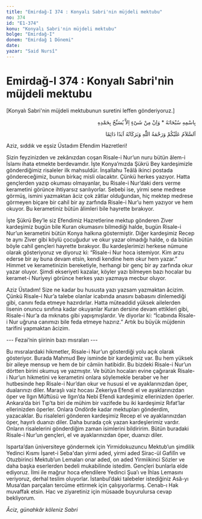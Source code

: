 ```yaml
---
title: "Emirdağ-I 374 : Konyalı Sabri'nin müjdeli mektubu"
no: 374
id: "E1-374"
konu: "Konyalı Sabri'nin müjdeli mektubu"
bolge: "Emirdağ-I"
donem: "Emirdağ 1 Dönemi"
date: 
yazar: "Said Nursî"
---
```


# Emirdağ-I 374 : Konyalı Sabri'nin müjdeli mektubu

<p class="takdim">[Konyalı Sabri'nin müjdeli mektubunun suretini leffen gönderiyoruz.]</p>

<p class="arabic" dir="rtl" title="Meal: “Subhân Allah’ın adıyla” * “Hiçbir şey yoktur ki O'nu hamd ile tesbih etmesin” [İsrâ 17:44]">بِاسْمِهِ سُبْحَانَهُ * وَاِنْ مِنْ شَىْءٍ اِلاَّ يُسَبِّحُ بِحَمْدِهِ</p>

<p class="arabic" dir="rtl" title="Meal: “Allah’ın selâmı, rahmeti ve bereketleri, ebedî ve dâimî olarak üzerinize olsun.”">اَلسَّلاَمُ عَلَيْكُمْ وَرَحْمَةُ اللّٰهِ وَبَرَكَاتُهُ اَبَدًا دَائِمًا</p>

Aziz, sıddık ve eşsiz Üstadım Efendim Hazretleri!

Sizin feyzinizden ve zekânızdan coşan Risale-i Nur’un nuru bütün âlem-i İslamı ihata etmekte berdevamdır. İşte Konya’mızda Şükrü Bey kardeşimizle gönderdiğimiz risaleler ilk mahsuldür. İnşallahu Teâlâ ikinci postada göndereceğimiz, bunun birkaç misli olacaktır. Çünkü herkes yazıyor. Hatta gençlerden yazıp okuması olmayanlar, bu Risale-i Nur’daki ders verme kerametini görünce ihtiyarsız sarılıyorlar. Sebebi ise, yirmi sene medrese görmüş, ismini yazmaktan âciz çok zâtlar olduğundan, hiç mektep medrese görmeyen biçare bir cahil bir ay zarfında Risale-i Nur’u hem yazıyor ve hem okuyor. Bu kerametiniz bütün âlimleri bile hayrette bırakıyor.

İşte Şükrü Bey’le siz Efendimiz Hazretlerine mektup gönderen Ziver kardeşimiz bugün bile Kuran okumasını bilmediği halde, bugün Risale-i Nur’un kerametini bütün Konya halkına göstermiştir. Diğer kardeşimiz Recep te aynı Ziver gibi köylü çocuğudur ve okur yazar olmadığı halde, o da bütün böyle cahil gençleri hayrette bırakıyor. Bu kardeşlerimizi herkese nümune olarak gösteriyoruz ve diyoruz ki: “Risale-i Nur hoca istemiyor. Kim arzu ederse bir ay buna devam etsin, kendi kendine hem okur hem yazar.” Himmet ve kerametinizin bereketiyle, herhangi bir genç bir ay zarfında okur yazar oluyor. Şimdi ekseriyeti kazalar, köyler yazı bilmeyen bazı hocalar bu keramet-i Nuriyeyi görünce herkes yazı yazmaya mecbur oluyor.

Aziz Üstadım! Size ne kadar bu hususta yazı yazsam yazmaktan âcizim. Çünkü Risale-i Nur’a talebe olanlar icabında anasını babasını dinlemediği gibi, canını feda etmeye hazırdırlar. Hatta müteaddid yüksek ailelerden lisenin onuncu sınıfına kadar okuyanlar Kuran dersine devam ettikleri gibi, Risale-i Nur’a da mıknatıs gibi yapışmışlardır. Ve diyorlar ki: “İcabında Risale-i Nur uğruna canımızı bile feda etmeye hazırız.” Artık bu büyük müjdenin tarifini yapmaktan âcizim.

--- Fezai’nin şiirinin bazı mısraları ---

Bu mısralardaki hikmetler, Risale-i Nur’un gösterdiği yolu açık olarak gösteriyor. Burada Mahmud Bey isminde bir kardeşimiz var. Bu hem yüksek bir aileye mensup ve hem de bir câmiin hatibidir. Bu bizdeki Risale-i Nur’un dörtten birini okumuş ve yazmıştır. Ve bütün hocaları evine çağırarak Risale-i Nur’un hikmetini ve kerametini onlara söylemekle beraber ve her hutbesinde hep Risale-i Nur’dan okur ve hususi el ve ayaklarınızdan öper, dualarınızı diler. Maraşlı vaiz hocası Zekeriya Efendi el ve ayaklarınızdan öper ve Ilgın Müftüsü ve Ilgın’da Nebi Efendi kardeşimiz ellerinizden öperler. Ankara’da biri Tıp’ta biri de mühim bir vazifede bu iki kardeşimiz Rıfat’lar ellerinizden öperler. Onlara Ondörde kadar mektupları gönderdim, yazacaklar. Bu risaleleri gönderen kardeşimiz Recep el ve ayaklarınızdan öper, hayırlı duanızı diler. Daha burada çok yazan kardeşlerimiz vardır. Onların risalelerini gönderdiğim zaman isimlerini bildiririm. Bütün buradaki Risale-i Nur’un gençleri, el ve ayaklarınızdan öper, duanızı diler.

Isparta’dan üniversiteye göndermek için Yirmidokuzuncu Mektub’un şimdilik Yedinci Kısmı İşaret-i Seba'dan yirmi aded, yirmi aded Sirac-ül Gafilîn ve Otuzbirinci Mektub’un Lemaları onar aded, on aded Yirmiikinci Sözler ve daha başka eserlerden bedeli mukabilinde istedim. Gençleri bunlarla elde ediyoruz. İlmi ile mağrur hoca efendilere Yedinci Şua’ı ve İhlas Lemasını veriyoruz, derhal teslim oluyorlar. İstanbul’daki talebeler istediğiniz Asâ-yı Musa’dan parçaları tercüme ettirmek için çalışıyorlarmış. Cenab-ı Hak muvaffak etsin. Hac ve ziyaretiniz için müsaade buyurulursa cevap bekliyorum.

*Âciz, günahkâr köleniz*
*Sabri*
